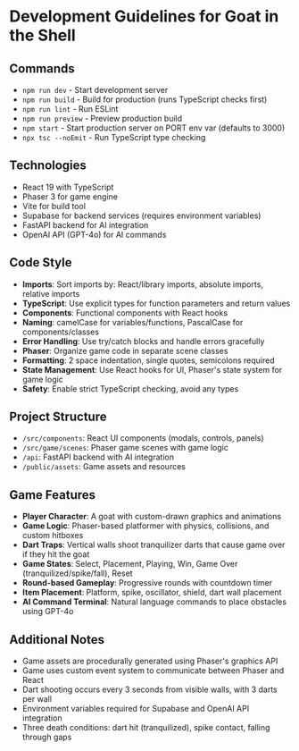 # Development Guidelines for Goat in the Shell

## Commands
- `npm run dev` - Start development server
- `npm run build` - Build for production (runs TypeScript checks first)
- `npm run lint` - Run ESLint
- `npm run preview` - Preview production build
- `npm start` - Start production server on PORT env var (defaults to 3000)
- `npx tsc --noEmit` - Run TypeScript type checking

## Technologies
- React 19 with TypeScript
- Phaser 3 for game engine
- Vite for build tool
- Supabase for backend services (requires environment variables)
- FastAPI backend for AI integration
- OpenAI API (GPT-4o) for AI commands

## Code Style
- **Imports**: Sort imports by: React/library imports, absolute imports, relative imports
- **TypeScript**: Use explicit types for function parameters and return values
- **Components**: Functional components with React hooks
- **Naming**: camelCase for variables/functions, PascalCase for components/classes
- **Error Handling**: Use try/catch blocks and handle errors gracefully
- **Phaser**: Organize game code in separate scene classes
- **Formatting**: 2 space indentation, single quotes, semicolons required
- **State Management**: Use React hooks for UI, Phaser's state system for game logic
- **Safety**: Enable strict TypeScript checking, avoid any types

## Project Structure
- `/src/components`: React UI components (modals, controls, panels)
- `/src/game/scenes`: Phaser game scenes with game logic
- `/api`: FastAPI backend with AI integration
- `/public/assets`: Game assets and resources

## Game Features
- **Player Character**: A goat with custom-drawn graphics and animations
- **Game Logic**: Phaser-based platformer with physics, collisions, and custom hitboxes
- **Dart Traps**: Vertical walls shoot tranquilizer darts that cause game over if they hit the goat
- **Game States**: Select, Placement, Playing, Win, Game Over (tranquilized/spike/fall), Reset
- **Round-based Gameplay**: Progressive rounds with countdown timer
- **Item Placement**: Platform, spike, oscillator, shield, dart wall placement
- **AI Command Terminal**: Natural language commands to place obstacles using GPT-4o

## Additional Notes
- Game assets are procedurally generated using Phaser's graphics API
- Game uses custom event system to communicate between Phaser and React
- Dart shooting occurs every 3 seconds from visible walls, with 3 darts per wall
- Environment variables required for Supabase and OpenAI API integration
- Three death conditions: dart hit (tranquilized), spike contact, falling through gaps